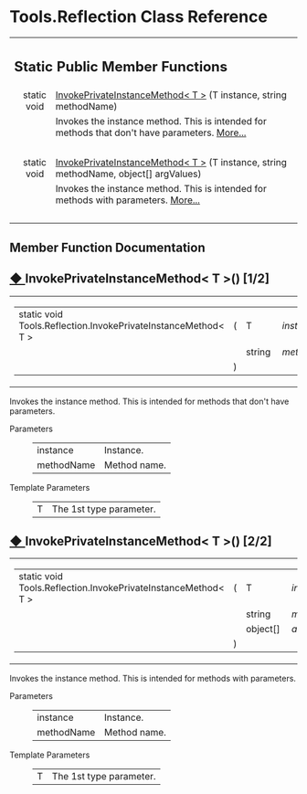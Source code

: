 # Tools.Reflection Class Reference

<div class="contents"><table class="memberdecls"><tr class="heading"><td colspan="2"><h2 class="groupheader"><a id="pub-static-methods" name="pub-static-methods"></a> Static Public Member Functions</h2></td></tr><tr class="memitem:a4da25acf1998dbb27b4a99242b276673"><td class="memItemLeft" align="right" valign="top">static void&#160;</td><td class="memItemRight" valign="bottom"><a class="el" href="class_tools_1_1_reflection.html#a4da25acf1998dbb27b4a99242b276673">InvokePrivateInstanceMethod&lt; T &gt;</a> (T instance, string methodName)</td></tr><tr class="memdesc:a4da25acf1998dbb27b4a99242b276673"><td class="mdescLeft">&#160;</td><td class="mdescRight">Invokes the instance method. This is intended for methods that don't have parameters.  <a href="class_tools_1_1_reflection.html#a4da25acf1998dbb27b4a99242b276673">More...</a><br /></td></tr><tr class="separator:a4da25acf1998dbb27b4a99242b276673"><td class="memSeparator" colspan="2">&#160;</td></tr><tr class="memitem:aabce3f0f6c38fa458074fbfab27d2277"><td class="memItemLeft" align="right" valign="top">static void&#160;</td><td class="memItemRight" valign="bottom"><a class="el" href="class_tools_1_1_reflection.html#aabce3f0f6c38fa458074fbfab27d2277">InvokePrivateInstanceMethod&lt; T &gt;</a> (T instance, string methodName, object[] argValues)</td></tr><tr class="memdesc:aabce3f0f6c38fa458074fbfab27d2277"><td class="mdescLeft">&#160;</td><td class="mdescRight">Invokes the instance method. This is intended for methods with parameters.  <a href="class_tools_1_1_reflection.html#aabce3f0f6c38fa458074fbfab27d2277">More...</a><br /></td></tr><tr class="separator:aabce3f0f6c38fa458074fbfab27d2277"><td class="memSeparator" colspan="2">&#160;</td></tr></table><h2 class="groupheader">Member Function Documentation</h2><a id="a4da25acf1998dbb27b4a99242b276673" name="a4da25acf1998dbb27b4a99242b276673"></a><h2 class="memtitle"><span class="permalink"><a href="#a4da25acf1998dbb27b4a99242b276673">&#9670;&nbsp;</a></span>InvokePrivateInstanceMethod&lt; T &gt;() <span class="overload">[1/2]</span></h2><div class="memitem"><div class="memproto"><table class="mlabels"><tr><td class="mlabels-left"><table class="memname"><tr><td class="memname">static void Tools.Reflection.InvokePrivateInstanceMethod&lt; T &gt; </td><td>(</td><td class="paramtype">T&#160;</td><td class="paramname"><em>instance</em>, </td></tr><tr><td class="paramkey"></td><td></td><td class="paramtype">string&#160;</td><td class="paramname"><em>methodName</em>&#160;</td></tr><tr><td></td><td>)</td><td></td><td></td></tr></table></td><td class="mlabels-right"><span class="mlabels"><span class="mlabel">inline</span><span class="mlabel">static</span></span></td></tr></table></div><div class="memdoc"><p>Invokes the instance method. This is intended for methods that don't have parameters. </p><dl class="params"><dt>Parameters</dt><dd><table class="params"><tr><td class="paramname">instance</td><td>Instance.</td></tr><tr><td class="paramname">methodName</td><td>Method name.</td></tr></table></dd></dl><dl class="tparams"><dt>Template Parameters</dt><dd><table class="tparams"><tr><td class="paramname">T</td><td>The 1st type parameter.</td></tr></table></dd></dl></div></div><a id="aabce3f0f6c38fa458074fbfab27d2277" name="aabce3f0f6c38fa458074fbfab27d2277"></a><h2 class="memtitle"><span class="permalink"><a href="#aabce3f0f6c38fa458074fbfab27d2277">&#9670;&nbsp;</a></span>InvokePrivateInstanceMethod&lt; T &gt;() <span class="overload">[2/2]</span></h2><div class="memitem"><div class="memproto"><table class="mlabels"><tr><td class="mlabels-left"><table class="memname"><tr><td class="memname">static void Tools.Reflection.InvokePrivateInstanceMethod&lt; T &gt; </td><td>(</td><td class="paramtype">T&#160;</td><td class="paramname"><em>instance</em>, </td></tr><tr><td class="paramkey"></td><td></td><td class="paramtype">string&#160;</td><td class="paramname"><em>methodName</em>, </td></tr><tr><td class="paramkey"></td><td></td><td class="paramtype">object[]&#160;</td><td class="paramname"><em>argValues</em>&#160;</td></tr><tr><td></td><td>)</td><td></td><td></td></tr></table></td><td class="mlabels-right"><span class="mlabels"><span class="mlabel">inline</span><span class="mlabel">static</span></span></td></tr></table></div><div class="memdoc"><p>Invokes the instance method. This is intended for methods with parameters. </p><dl class="params"><dt>Parameters</dt><dd><table class="params"><tr><td class="paramname">instance</td><td>Instance.</td></tr><tr><td class="paramname">methodName</td><td>Method name.</td></tr></table></dd></dl><dl class="tparams"><dt>Template Parameters</dt><dd><table class="tparams"><tr><td class="paramname">T</td><td>The 1st type parameter.</td></tr></table></dd></dl></div></div></div> 
